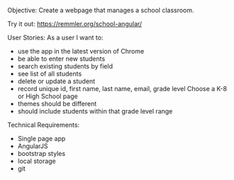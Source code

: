 Objective:
Create a webpage that manages a school classroom.

Try it out:
https://remmler.org/school-angular/

User Stories:
As a user I want to:
- use the app in the latest version of Chrome
- be able to enter new students
- search existing students by field
- see list of all students
- delete or update a student
- record unique id, first name, last name, email, grade level
Choose a K-8 or High School page
- themes should be different
- should include students within that grade level range

Technical Requirements:
- Single page app
- AngularJS
- bootstrap styles
- local storage
- git

